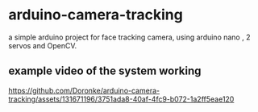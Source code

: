 # arduino-camera-tracking
a simple arduino project for face tracking camera, using arduino nano , 2 servos and OpenCV.

## example video of the system working

https://github.com/Doronke/arduino-camera-tracking/assets/131671196/3751ada8-40af-4fc9-b072-1a2ff5eae120


